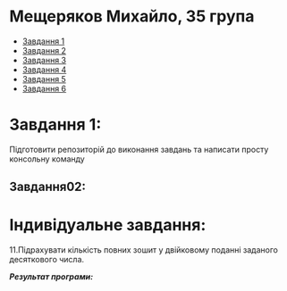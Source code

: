#  Мещеряков Михайло, 35 група
+ [Завдання 1](#Завдання01)
+ [Завдання 2](#Завдання02)
+ [Завдання 3](#Завдання03)
+ [Завдання 4](#Завдання04)
+ [Завдання 5](#Завдання05)
+ [Завдання 6](#Завдання06)

# Завдання 1:
Підготовити репозиторій до виконання завдань та написати просту консольну команду

## Завдання02:
# Індивідуальне завдання:

11.Підрахувати кількість повних зошит у двійковому поданні заданого десяткового числа.

***Результат програми:***
